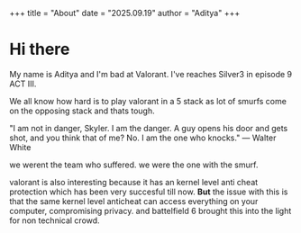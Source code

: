 +++
title = "About"
date = "2025.09.19"
author = "Aditya"
+++

# Hi there

My name is Aditya and I'm bad at Valorant. I've reaches Silver3 in episode 9 ACT III.

We all know how hard is to play valorant in a 5 stack as lot of smurfs come on the opposing stack and thats tough.

"I am not in danger, Skyler. I am the danger. A guy opens his door and gets shot, and you think that of me? No. I am the one who knocks."
— Walter White

we werent the team who suffered. we were the one with the smurf.

valorant is also interesting because it has an kernel level anti cheat protection which has been very succesful till now.
**But**
the issue with this is that the same kernel level anticheat can access everything on your computer, compromising privacy.
and battelfield 6 brought this into the light for non technical crowd.
